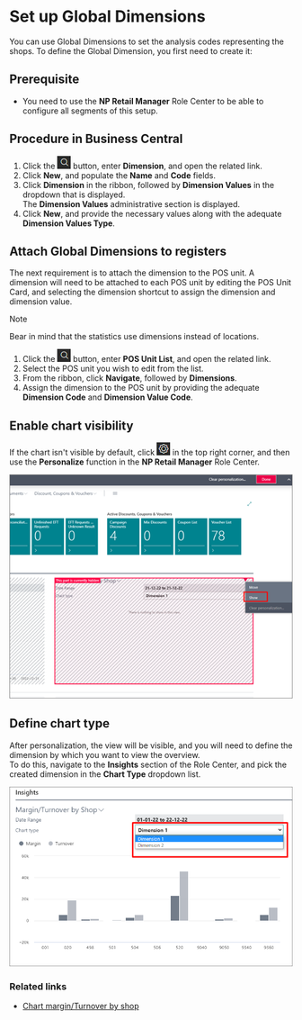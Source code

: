 # Set up Global Dimensions

You can use Global Dimensions to set the analysis codes representing the shops. To define the Global Dimension, you first need to create it:

## Prerequisite

- You need to use the **NP Retail Manager** Role Center to be able to configure all segments of this setup. 

## Procedure in Business Central

1. Click the ![Lightbulb that opens the Tell Me feature](../../../images/Icons/Lightbulb_icon.png "Tell Me what you want to do") button, enter **Dimension**, and open the related link.       
2. Click **New**, and populate the **Name** and **Code** fields. 
3. Click **Dimension** in the ribbon, followed by **Dimension Values** in the dropdown that is displayed.    
   The **Dimension Values** administrative section is displayed. 
4. Click **New**, and provide the necessary values along with the adequate **Dimension Values Type**.

## Attach Global Dimensions to registers

The next requirement is to attach the dimension to the POS unit. A dimension will need to be attached to each POS unit by editing the POS Unit Card, and selecting the dimension shortcut to assign the dimension and dimension value.

> [!Note]
> Bear in mind that the statistics use dimensions instead of locations.

1. Click the ![Lightbulb that opens the Tell Me feature](../../../images/Icons/Lightbulb_icon.png "Tell Me what you want to do") button, enter **POS Unit List**, and open the related link.       
2. Select the POS unit you wish to edit from the list.
3. From the ribbon, click **Navigate**, followed by **Dimensions**.  
4. Assign the dimension to the POS unit by providing the adequate **Dimension Code** and **Dimension Value Code**.

## Enable chart visibility

If the chart isn't visible by default, click ![Gear that opens settings](../../../images/Icons/gear_icon.png "Tell Me what you want to do") in the top right corner, and then use the **Personalize** function in the **NP Retail Manager** Role Center. 

![personalize_rc_2](../images/personalize_rc_2.png)

## Define chart type

After personalization, the view will be visible, and you will need to define the dimension by which you want to view the overview.    
To do this, navigate to the **Insights** section of the Role Center, and pick the created dimension in the **Chart Type** dropdown list.

![insights](../images/insights.png)

### Related links

- [Chart margin/Turnover by shop](../explanation/chart_margin_turnover.md)
